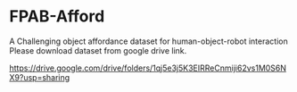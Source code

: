# FPAB-Afford 
A Challenging object affordance dataset for human-object-robot interaction 
Please download dataset from google drive link.

https://drive.google.com/drive/folders/1qj5e3j5K3EIRReCnmiji62vs1M0S6NX9?usp=sharing

